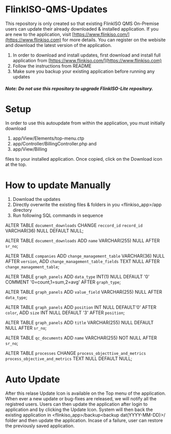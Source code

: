 # FlinkISO-QMS-Updates

This repository is only created so that existing FlinkISO QMS On-Premise users can update their already downloaded & installed application. If you are new to the application, visit [https://www.flinkiso.com/](https://www.flinkiso.com) for more details. You can register on the webisite and download the latest version of the application. 

1. In order to download and install updates, first download and install full application from [https://www.flinkiso.com/](https://www.flinkiso.com)
1. Follow the instructions from README
1. Make sure you backup your existing application before running any updates

##### Note: Do not use this repository to upgrade FlinkISO-Lite repository. 

# Setup 
In order to use this autoupdate from within the application, you must initially download 

1. app/View/Elements/top-menu.ctp
1. app/Controller/BillingController.php and 
1. app/View/Billing 

files to your installed application. Once copied, click on the Download icon at the top.

# How to update Manually

1. Download the updates
1. Directly overwrite the existing files & folders in you <flinkiso_app>/app directory
1. Run following SQL commands in sequence 

ALTER TABLE `document_downloads` CHANGE `reccord_id` `record_id` VARCHAR(36)  NULL DEFAULT NULL;

ALTER TABLE `document_downloads` ADD `name` VARCHAR(255) NULL AFTER `sr_no`;

ALTER TABLE `companies` ADD `change_management_table` VARCHAR(36) NULL AFTER `version`, ADD `change_management_table_fields` TEXT NULL AFTER `change_management_table`;

ALTER TABLE `graph_panels` ADD `data_type` INT(1) NULL DEFAULT '0' COMMENT '0=count,1=sum,2=avg' AFTER `graph_type`;

ALTER TABLE `graph_panels` ADD `value_field` VARCHAR(255) NULL AFTER `data_type`;

ALTER TABLE `graph_panels` ADD `position` INT NULL DEFAULT'0' AFTER `color`, ADD `size` INT NULL DEFAULT '3' AFTER `position`;

ALTER TABLE `graph_panels` ADD `title` VARCHAR(255) NULL DEFAULT NULL AFTER `sr_no`;

ALTER TABLE `qc_documents` ADD `name` VARCHAR(255)  NOT NULL AFTER `sr_no`;

ALTER TABLE `processes` CHANGE `process_objecttive_and_metrics` `process_objective_and_metrics` TEXT NULL DEFAULT NULL;

# Auto Update

After this relase Update Icon is available on the Top menu of the application. When ever a new update or bug-fixes are released, we will notify all the registred users. Users can then update the application after login to application and by clicking the Update Icon. System will then back the existing application in <flinkiso_app>/backup<backup dat(YYYY-MM-DD)>/ folder and then update the application. Incase of a failure, user can restore the previously saved application.


